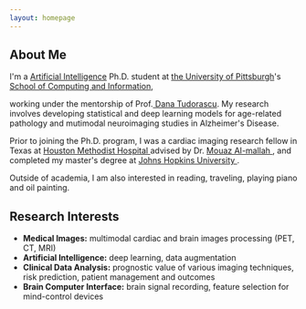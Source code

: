 ```yaml
---
layout: homepage
---
```


## About Me

I'm a <a href="https://www.isp.pitt.edu/" target="_blank"> Artificial Intelligence</a> Ph.D. student at <a href="https://www.pitt.edu/" target="_blank"> the University of Pittsburgh</a>'s <a href="https://www.sci.pitt.edu/" target="_blank"> School of Computing and Information</a>,
<!-- , specifically within the <a href="https://med.nyu.edu/research/sackler-institute-graduate-biomedical-sciences/" target="_blank"> Vilcek institute of Biomedical Sciences</a> and the Department of <a href="https://med.nyu.edu/departments-institutes/population-health/" target="_blank"> Population Health</a>. Under the mentorship of Prof.  -->
working under the mentorship of Prof.<a href="https://www.psychiatry.pitt.edu/about-us/our-people/faculty/dana-l-tudorascu-phd" target="_blank"> Dana Tudorascu</a>. My research involves developing statistical and deep learning models for age-related pathology and mutimodal neuroimaging studies in Alzheimer's Disease.

Prior to joining the Ph.D. program, I was a cardiac imaging research fellow in Texas at <a href="https://www.houstonmethodist.org/" target = "_blank"> Houston Methodist Hospital </a> advised by Dr. <a href= "https://www.houstonmethodist.org/faculty/mouaz-al-mallah/" target = "_blank"> Mouaz AI-mallah </a>, and completed my master's degree at <a href="https://www.jhu.edu/" target = "_blank"> Johns Hopkins University </a>. 

<!-- 
I am an alumnus of the <a href="https://opencasestudies.github.io/" target="_blank"> Open Case Study Project</a> at <a href="https://www.jhsph.edu/" target="_blank"> the Bloomberg School of Public Health </a> of <a href="https://www.jhu.edu/" target="_blank"> the Johns Hopkins University</a>. -->

Outside of academia, I am also interested in reading, traveling, playing piano and oil painting.


## Research Interests
- **Medical Images:** multimodal cardiac and brain images processing (PET, CT, MRI)
- **Artificial Intelligence:** deep learning, data augmentation
- **Clinical Data Analysis:** prognostic value of various imaging techniques, risk prediction, patient management and outcomes
- **Brain Computer Interface:** brain signal recording, feature selection for mind-control devices









